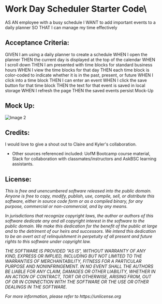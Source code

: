 # Work Day Scheduler Starter Code\
AS AN employee with a busy schedule
I WANT to add important events to a daily planner
SO THAT I can manage my time effectively

## Acceptance Criteria:
GIVEN I am using a daily planner to create a schedule
WHEN I open the planner
THEN the current day is displayed at the top of the calendar
WHEN I scroll down
THEN I am presented with time blocks for standard business hours
WHEN I view the time blocks for that day
THEN each time block is color-coded to indicate whether it is in the past, present, or future
WHEN I click into a time block
THEN I can enter an event
WHEN I click the save button for that time block
THEN the text for that event is saved in local storage
WHEN I refresh the page
THEN the saved events persist
Mock-Up

## Mock Up:
![Image 2](https://user-images.githubusercontent.com/94068596/147430074-1ef0dee9-fe61-48be-8035-1fcdd3d3417b.png)

## Credits:
I would love to give a shout out to Claire and Kyler's collaboration. 

* Other sources referenced included: UofM Bootcamp course material, Slack for collaboration with classmates/instructors and AskBSC learning assistants.

## **License**:

_This is free and unencumbered software released into the public domain.
Anyone is free to copy, modify, publish, use, compile, sell, or distribute this software, either in source code form or as a compiled binary, for any purpose, commercial or non-commercial, and by any means._

_In jurisdictions that recognize copyright laws, the author or authors of this software dedicate any and all copyright interest in the software to the public domain. We make this dedication for the benefit of the public at large and to the detriment of our heirs and successors. We intend this dedication to be an overt act of relinquishment in perpetuity of all present and future rights to this software under copyright law._

_THE SOFTWARE IS PROVIDED "AS IS", WITHOUT WARRANTY OF ANY KIND, EXPRESS OR IMPLIED, INCLUDING BUT NOT LIMITED TO THE WARRANTIES OF MERCHANTABILITY, FITNESS FOR A PARTICULAR PURPOSE AND NONINFRINGEMENT. IN NO EVENT SHALL THE AUTHORS BE LIABLE FOR ANY CLAIM, DAMAGES OR OTHER LIABILITY, WHETHER IN AN ACTION OF CONTRACT, TORT OR OTHERWISE, ARISING FROM, OUT OF OR IN CONNECTION WITH THE SOFTWARE OR THE USE OR OTHER DEALINGS IN THE SOFTWARE._

_For more information, please refer to https://unlicense.org_
